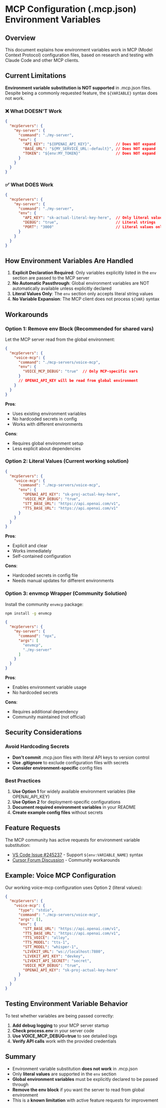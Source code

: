 # MCP Configuration (.mcp.json) Environment Variables

## Overview

This document explains how environment variables work in MCP (Model Context Protocol) configuration files, based on research and testing with Claude Code and other MCP clients.

## Current Limitations

**Environment variable substitution is NOT supported** in .mcp.json files. Despite being a commonly requested feature, the `${VARIABLE}` syntax does not work.

### ❌ What DOESN'T Work

```json
{
  "mcpServers": {
    "my-server": {
      "command": "./my-server",
      "env": {
        "API_KEY": "${OPENAI_API_KEY}",           // Does NOT expand
        "BASE_URL": "${MY_SERVICE_URL:-default}", // Does NOT expand
        "TOKEN": "${env:MY_TOKEN}"                // Does NOT expand
      }
    }
  }
}
```

### ✅ What DOES Work

```json
{
  "mcpServers": {
    "my-server": {
      "command": "./my-server", 
      "env": {
        "API_KEY": "sk-actual-literal-key-here",  // Only literal values
        "DEBUG": "true",                          // Literal strings
        "PORT": "3000"                            // Literal values only
      }
    }
  }
}
```

## How Environment Variables Are Handled

1. **Explicit Declaration Required**: Only variables explicitly listed in the `env` section are passed to the MCP server
2. **No Automatic Passthrough**: Global environment variables are NOT automatically available unless explicitly declared
3. **Literal Values Only**: The `env` section only accepts literal string values
4. **No Variable Expansion**: The MCP client does not process `${VAR}` syntax

## Workarounds

### Option 1: Remove env Block (Recommended for shared vars)

Let the MCP server read from the global environment:

```json
{
  "mcpServers": {
    "voice-mcp": {
      "command": "./mcp-servers/voice-mcp",
      "env": {
        "VOICE_MCP_DEBUG": "true"  // Only MCP-specific vars
      }
      // OPENAI_API_KEY will be read from global environment
    }
  }
}
```

**Pros**: 
- Uses existing environment variables
- No hardcoded secrets in config
- Works with different environments

**Cons**: 
- Requires global environment setup
- Less explicit about dependencies

### Option 2: Literal Values (Current working solution)

```json
{
  "mcpServers": {
    "voice-mcp": {
      "command": "./mcp-servers/voice-mcp",
      "env": {
        "OPENAI_API_KEY": "sk-proj-actual-key-here",
        "VOICE_MCP_DEBUG": "true",
        "STT_BASE_URL": "https://api.openai.com/v1",
        "TTS_BASE_URL": "https://api.openai.com/v1"
      }
    }
  }
}
```

**Pros**: 
- Explicit and clear
- Works immediately
- Self-contained configuration

**Cons**: 
- Hardcoded secrets in config file
- Needs manual updates for different environments

### Option 3: envmcp Wrapper (Community Solution)

Install the community `envmcp` package:

```bash
npm install -g envmcp
```

```json
{
  "mcpServers": {
    "my-server": {
      "command": "npx",
      "args": [
        "envmcp",
        "./my-server"
      ]
    }
  }
}
```

**Pros**: 
- Enables environment variable usage
- No hardcoded secrets

**Cons**: 
- Requires additional dependency
- Community maintained (not official)

## Security Considerations

### Avoid Hardcoding Secrets

- **Don't commit** .mcp.json files with literal API keys to version control
- **Use .gitignore** to exclude configuration files with secrets
- **Consider environment-specific** config files

### Best Practices

1. **Use Option 1** for widely available environment variables (like OPENAI_API_KEY)
2. **Use Option 2** for deployment-specific configurations 
3. **Document required environment variables** in your README
4. **Create example config files** without secrets

## Feature Requests

The MCP community has active requests for environment variable substitution:

- [VS Code Issue #245237](https://github.com/microsoft/vscode/issues/245237) - Support `${env:VARIABLE_NAME}` syntax
- [Cursor Forum Discussion](https://forum.cursor.com/t/how-to-use-environment-variables-in-mcp-json/79296) - Community workarounds

## Example: Voice MCP Configuration

Our working voice-mcp configuration uses Option 2 (literal values):

```json
{
  "mcpServers": {
    "voice-mcp": {
      "type": "stdio",
      "command": "./mcp-servers/voice-mcp",
      "args": [],
      "env": {
        "STT_BASE_URL": "https://api.openai.com/v1",
        "TTS_BASE_URL": "https://api.openai.com/v1", 
        "TTS_VOICE": "alloy",
        "TTS_MODEL": "tts-1",
        "STT_MODEL": "whisper-1",
        "LIVEKIT_URL": "ws://localhost:7880",
        "LIVEKIT_API_KEY": "devkey",
        "LIVEKIT_API_SECRET": "secret",
        "VOICE_MCP_DEBUG": "true",
        "OPENAI_API_KEY": "sk-proj-actual-key-here"
      }
    }
  }
}
```

## Testing Environment Variable Behavior

To test whether variables are being passed correctly:

1. **Add debug logging** to your MCP server startup
2. **Check process.env** in your server code
3. **Use VOICE_MCP_DEBUG=true** to see detailed logs
4. **Verify API calls** work with the provided credentials

## Summary

- Environment variable substitution **does not work** in .mcp.json
- Only **literal values** are supported in the `env` section
- **Global environment variables** must be explicitly declared to be passed through
- **Remove the env block** if you want the server to read from global environment
- This is a **known limitation** with active feature requests for improvement